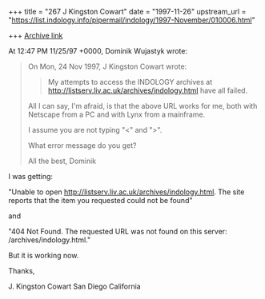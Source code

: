 +++
title = "267 J Kingston Cowart"
date = "1997-11-26"
upstream_url = "https://list.indology.info/pipermail/indology/1997-November/010006.html"

+++
[Archive link](https://list.indology.info/pipermail/indology/1997-November/010006.html)

At 12:47 PM 11/25/97 +0000, Dominik Wujastyk wrote:
>On Mon, 24 Nov 1997, J Kingston Cowart wrote:
>
>> My attempts to access the INDOLOGY archives at
>> <http://listserv.liv.ac.uk/archives/indology.html>
>> have all failed.
>
>All I can say, I'm afraid, is that the above URL works for me, both with
>Netscape from a PC and with Lynx from a mainframe.
>
>I assume you are not typing "<" and ">".
>
>What error message do you get?
>
>All the best,
>Dominik

I was getting:

"Unable to open http://listserv.liv.ac.uk/archives/indology.html.
The site reports that the item you requested could not be found"

and

"404 Not Found.  The requested URL was not found on this
server: /archives/indology.html."

But it is working now.

Thanks,

J. Kingston Cowart
San Diego California
<jkcowart at io-online.com>



